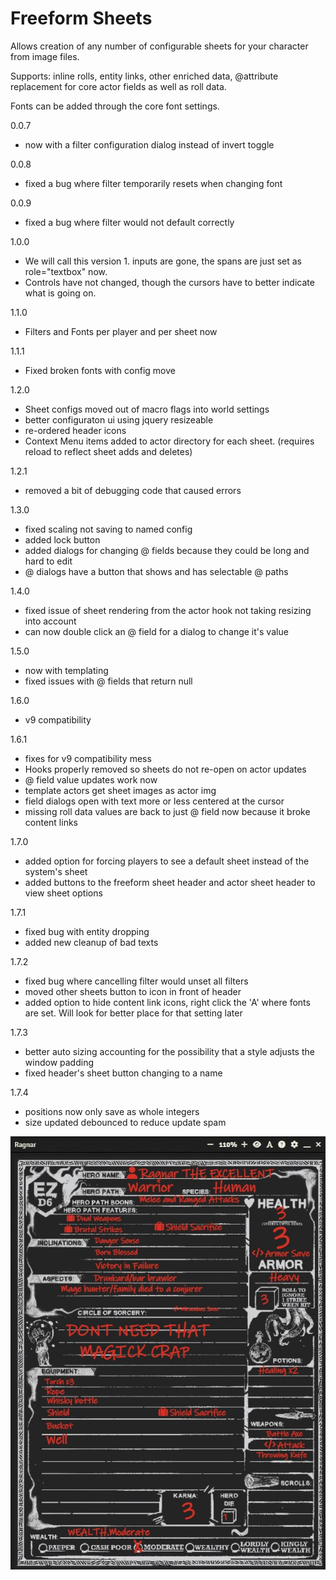 # Freeform Sheets
Allows creation of any number of configurable sheets for your character from image files.

Supports: inline rolls, entity links, other enriched data, @attribute replacement for core actor fields as well as roll data.

Fonts can be added through the core font settings.

0.0.7 
  - now with a filter configuration dialog instead of invert toggle
  
0.0.8
  - fixed a bug where filter temporarily resets when changing font
  
0.0.9
  - fixed a bug where filter would not default correctly

1.0.0
  - We will call this version 1. inputs are gone, the spans are just set as role="textbox" now. 
  - Controls have not changed, though the cursors have to better indicate what is going on.
  
1.1.0
  - Filters and Fonts per player and per sheet now
  
1.1.1
  - Fixed broken fonts with config move
  
1.2.0
  - Sheet configs moved out of macro flags into world settings
  - better configuraton ui using jquery resizeable
  - re-ordered header icons
  - Context Menu items added to actor directory for each sheet. (requires reload to reflect sheet adds and deletes)
  
1.2.1
  - removed a bit of debugging code that caused errors
  
1.3.0
  - fixed scaling not saving to named config
  - added lock button
  - added dialogs for changing @ fields because they could be long and hard to edit
  - @ dialogs have a button that shows and has selectable @ paths
  
1.4.0
  - fixed issue of sheet rendering from the actor hook not taking resizing into account
  - can now double click an @ field for a dialog to change it's value
  
1.5.0
  - now with templating
  - fixed issues with @ fields that return null
  
1.6.0
  - v9 compatibility
  
1.6.1
  - fixes for v9 compatibility mess
  - Hooks properly removed so sheets do not re-open on actor updates
  - @ field value updates work now
  - template actors get sheet images as actor img
  - field dialogs open with text more or less centered at the cursor
  - missing roll data values are back to just @ field now because it broke content links
  
1.7.0
  - added option for forcing players to see a default sheet instead of the system's sheet
  - added buttons to the freeform sheet header and actor sheet header to view sheet options
  
1.7.1
  - fixed bug with entity dropping
  - added new cleanup of bad texts
  
1.7.2
  - fixed bug where cancelling filter would unset all filters
  - moved other sheets button to icon in front of header
  - added option to hide content link icons, right click the 'A' where fonts are set. Will look for better place for that setting later
  
1.7.3
  - better auto sizing accounting for the possibility that a style adjusts the window padding
  - fixed header's sheet button changing to a name

1.7.4
  - positions now only save as whole integers
  - size updated debounced to reduce update spam

![Freefrom Sheet Example](https://github.com/xaukael/ffs/blob/248ea21e6173638bd022dd68055fe5554ab6f847/ffs-example.jpg)
